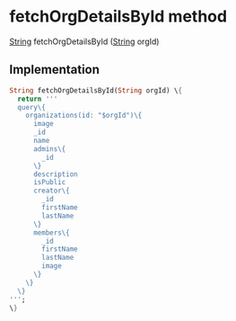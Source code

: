 


# fetchOrgDetailsById method








[String](https://api.flutter.dev/flutter/dart-core/String-class.html) fetchOrgDetailsById
([String](https://api.flutter.dev/flutter/dart-core/String-class.html) orgId)








## Implementation

```dart
String fetchOrgDetailsById(String orgId) \{
  return '''
  query\{
    organizations(id: "$orgId")\{
      image
      _id
      name
      admins\{
        _id
      \}
      description
      isPublic
      creator\{
        _id
        firstName
        lastName
      \}
      members\{
        _id
        firstName
        lastName
        image
      \}
    \}
  \}
''';
\}
```







